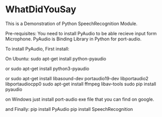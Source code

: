 # WhatDidYouSay
This is a Demonstration of Python SpeechRecognition Module.

Pre-requisites:
    You need to install PyAudio to be able recieve input form Microphone.
    PyAudio is Binding Library in Python for port-audio.

To install PyAudio, First install:

On Ubuntu:
    sudo apt-get install python-pyaudio

or
    sudo apt-get install python3-pyaudio

or 
    sudo apt-get install libasound-dev portaudio19-dev libportaudio2 libportaudiocpp0
    sudo apt-get install ffmpeg libav-tools
    sudo pip install pyaudio

on Windows just install port-audio exe file that you can find on google.

and Finally:
    pip install PyAudio
    pip install SpeechRecognition
